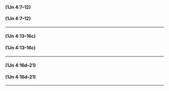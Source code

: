 #### (1Jn 4:7–12)

#### (1Jn 4:7–12)

---

#### (1Jn 4:13–16c)

#### (1Jn 4:13–16c)

---

#### (1Jn 4:16d–21)

#### (1Jn 4:16d–21)



---
